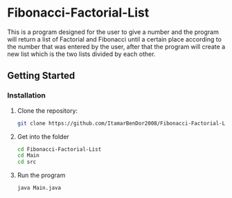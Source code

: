 # Fibonacci-Factorial-List
This is a program designed for the user to give a number and the program will return a list of Factorial and Fibonacci until a certain place according to the number that was entered by the user, after that the program will create a new list which is the two lists divided by each other.

## Getting Started

### Installation

1. Clone the repository:

    ```sh
    git clone https://github.com/ItamarBenDor2008/Fibonacci-Factorial-List.git
    ```

2. Get into the folder

    ```sh
    cd Fibonacci-Factorial-List
    cd Main
    cd src
    ```
3. Run the program

    ```sh
    java Main.java
    ```
